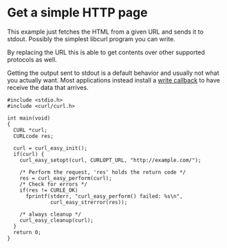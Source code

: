 # Get a simple HTTP page

This example just fetches the HTML from a given URL and sends it to
stdout. Possibly the simplest libcurl program you can write.

By replacing the URL this is able to get contents over other supported
protocols as well.

Getting the output sent to stdout is a default behavior and usually not what
you actually want. Most applications instead install a
[write callback](../transfers/callbacks/write.md) to have receive the data that arrives.

    #include <stdio.h>
    #include <curl/curl.h>

    int main(void)
    {
      CURL *curl;
      CURLcode res;

      curl = curl_easy_init();
      if(curl) {
        curl_easy_setopt(curl, CURLOPT_URL, "http://example.com/");

        /* Perform the request, 'res' holds the return code */
        res = curl_easy_perform(curl);
        /* Check for errors */
        if(res != CURLE_OK)
          fprintf(stderr, "curl_easy_perform() failed: %s\n",
                  curl_easy_strerror(res));

        /* always cleanup */
        curl_easy_cleanup(curl);
      }
      return 0;
    }
